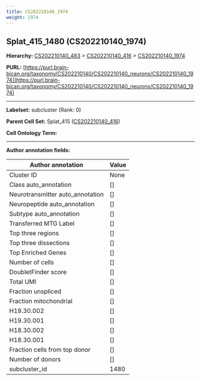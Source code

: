 ```yaml
---
title: CS202210140_1974
weight: 1974
---
```

## Splat_415_1480 (CS202210140_1974)
<b>Hierarchy: </b>
[CS202210140_483](../CS202210140_483) >
[CS202210140_416](../CS202210140_416) >
[CS202210140_1974](../CS202210140_1974)

**PURL:** [https://purl.brain-bican.org/taxonomy/CS202210140/CS202210140_neurons/CS202210140_1974](https://purl.brain-bican.org/taxonomy/CS202210140/CS202210140_neurons/CS202210140_1974)

---


**Labelset:** subcluster (Rank: 0)

**Parent Cell Set:** Splat_415 ([CS202210140_416](../CS202210140_416))



**Cell Ontology Term:** 

[MARKER GENES.]: #


---

[TRANSFERRED ANNOTATIONS.]: #


[AUTHOR ANNOTATION FIELDS.]: #


**Author annotation fields:**

| Author annotation | Value |
|-------------------|-------|
|Cluster ID|None|
|Class auto_annotation|[]|
|Neurotransmitter auto_annotation|[]|
|Neuropeptide auto_annotation|[]|
|Subtype auto_annotation|[]|
|Transferred MTG Label|[]|
|Top three regions|[]|
|Top three dissections|[]|
|Top Enriched Genes|[]|
|Number of cells|[]|
|DoubletFinder score|[]|
|Total UMI|[]|
|Fraction unspliced|[]|
|Fraction mitochondrial|[]|
|H19.30.002|[]|
|H19.30.001|[]|
|H18.30.002|[]|
|H18.30.001|[]|
|Fraction cells from top donor|[]|
|Number of donors|[]|
|subcluster_id|1480|
